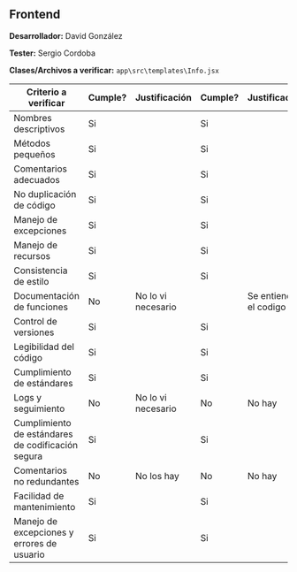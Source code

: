 ## Frontend

**Desarrollador:** David González

**Tester:** Sergio Cordoba

**Clases/Archivos a verificar:** `app\src\templates\Info.jsx` 

| Criterio a verificar                              | Cumple? | Justificación | Cumple? | Justificación | Notas adicionales |
| ------------------------------------------------- | ------- | ------------- | ------- | ------------- | ----------------- |
| Nombres descriptivos                              |  Si       |               |    Si            |               |                   |
| Métodos pequeños                                  |      Si          |               |   Si             |               |                   |
| Comentarios adecuados                             |      Si          |               |    Si            |               |                   |
| No duplicación de código                          |     Si           |               |       Si         |               |                   |
| Manejo de excepciones                             |  Si              |               |    Si            |               |                   |
| Manejo de recursos                                |   Si             |               |  Si              |               |                   |
| Consistencia de estilo                            |    Si            |               |   Si             |               |                   |
| Documentación de funciones                        |     No    |           No lo vi necesario    |         |    Se entiende el codigo           |                   |
| Control de versiones                              |  Si              |               |   Si             |               |                   |
| Legibilidad del código                            |     Si           |               |   Si            |               |                   |
| Cumplimiento de estándares                        |     Si           |               |      Si          |               |                   |
| Logs y seguimiento                                |    No     |   No lo vi necesario            |   No      |     No hay          |                   |
| Cumplimiento de estándares de codificación segura |     Si           |               |      Si          |               |                   |
| Comentarios no redundantes                        |     No    |     No los hay          |     No    |         No hay      |                   |
| Facilidad de mantenimiento                        |       Si         |               |     Si           |               |                   |
| Manejo de excepciones y errores de usuario        |       Si         |               |     Si           |     |                   |
